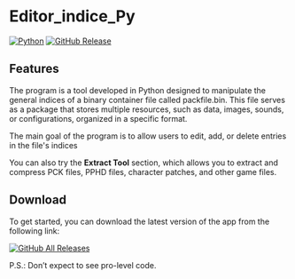 ﻿# Editor_indice_Py

[![Python](https://img.shields.io/badge/Python-3.11.9-blue)](https://www.python.org/downloads/release/python-3119/)
[![GitHub Release](https://img.shields.io/github/v/release/kastomd/Editor_indice_Py)](https://github.com/kastomd/Editor_indice_Py/releases/latest)

## Features
The program is a tool developed in Python designed to manipulate the general indices of a binary container file called packfile.bin. This file serves as a package that stores multiple resources, such as data, images, sounds, or configurations, organized in a specific format.

The main goal of the program is to allow users to edit, add, or delete entries in the file's indices

You can also try the **Extract Tool** section, which allows you to extract and compress PCK files, PPHD files, character patches, and other game files.

## Download
To get started, you can download the latest version of the app from the following link:

[![GitHub All Releases](https://img.shields.io/github/v/release/kastomd/Editor_indice_Py?style=for-the-badge)](https://github.com/kastomd/Editor_indice_Py/releases/latest)







P.S.: Don’t expect to see pro-level code.
